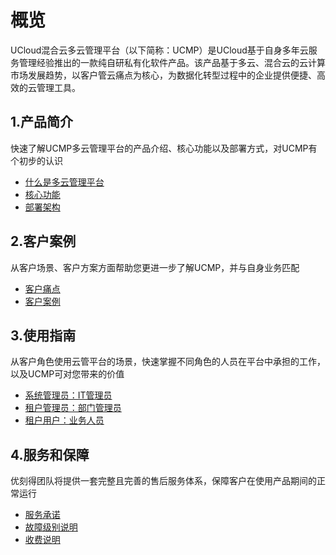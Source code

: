 
# 概览
UCloud混合云多云管理平台（以下简称：UCMP）是UCloud基于自身多年云服务管理经验推出的一款纯自研私有化软件产品。该产品基于多云、混合云的云计算市场发展趋势，以客户管云痛点为核心，为数据化转型过程中的企业提供便捷、高效的云管理工具。

## 1.产品简介
快速了解UCMP多云管理平台的产品介绍、核心功能以及部署方式，对UCMP有个初步的认识
* [什么是多云管理平台](/ucmp/introduction/product_introdution.md)
* [核心功能](/ucmp/introduction/core_function.md)
* [部署架构](/ucmp/introduction/architecture.md)
## 2.客户案例
从客户场景、客户方案方面帮助您更进一步了解UCMP，并与自身业务匹配
* [客户痛点](/ucmp/customer_case/customer_problem.md)
* [客户案例](/ucmp/customer_case/case.md) 
## 3.使用指南
从客户角色使用云管平台的场景，快速掌握不同角色的人员在平台中承担的工作，以及UCMP可对您带来的价值
* [系统管理员：IT管理员](/ucmp/using_guide/admin.md)
* [租户管理员：部门管理员](/ucmp/using_guide/department_admin.md)
* [租户用户：业务人员](/ucmp/using_guide/user.md)
## 4.服务和保障
优刻得团队将提供一套完整且完善的售后服务体系，保障客户在使用产品期间的正常运行
* [服务承诺](/ucmp/service/promise.md)
* [故障级别说明](/ucmp/service/problem_level.md)
* [收费说明](/ucmp/service/price_mode.md)


